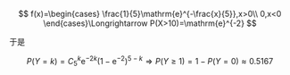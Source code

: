 $$
f(x)=\begin{cases}
\frac{1}{5}\mathrm{e}^{-\frac{x}{5}},x>0\\
0,x<0
\end{cases}\Longrightarrow P(X>10)=\mathrm{e}^{-2}
$$

于是

$$
P(Y=k)=C_5^k\mathrm{e}^{-2k}(1-\mathrm{e}^{-2})^{5-k}\Longrightarrow P(Y\ge 1)=1-P(Y=0)\approx 0.5167
$$
